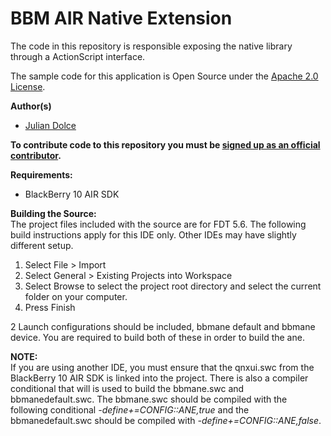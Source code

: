 # BBM AIR Native Extension

The code in this repository is responsible exposing the native library through a ActionScript interface.

The sample code for this application is Open Source under the [Apache 2.0 License](http://www.apache.org/licenses/LICENSE-2.0.html).

**Author(s)** 

* [Julian Dolce](http://www.twitter.com/jdolce)

**To contribute code to this repository you must be [signed up as an official contributor](http://blackberry.github.com/howToContribute.html).**

**Requirements:**  
* BlackBerry 10 AIR SDK 

**Building the Source:**  
The project files included with the source are for FDT 5.6. The following build instructions apply for this IDE only. Other IDEs may have slightly different setup.  
1. Select File > Import  
2. Select General > Existing Projects into Workspace  
3. Select Browse to select the project root directory and select the current folder on your computer.  
4. Press Finish  
  
2 Launch configurations should be included, bbmane default and bbmane device. You are required to build both of these in order to build the ane.  
  
**NOTE:**  
If you are using another IDE, you must ensure that the qnxui.swc from the BlackBerry 10 AIR SDK is linked into the project. There is also a compiler conditional that will is used to build the bbmane.swc and bbmanedefault.swc. The bbmane.swc should be compiled with the following conditional  _-define+=CONFIG::ANE,true_ and the bbmanedefault.swc should be compiled with  _-define+=CONFIG::ANE,false_.  